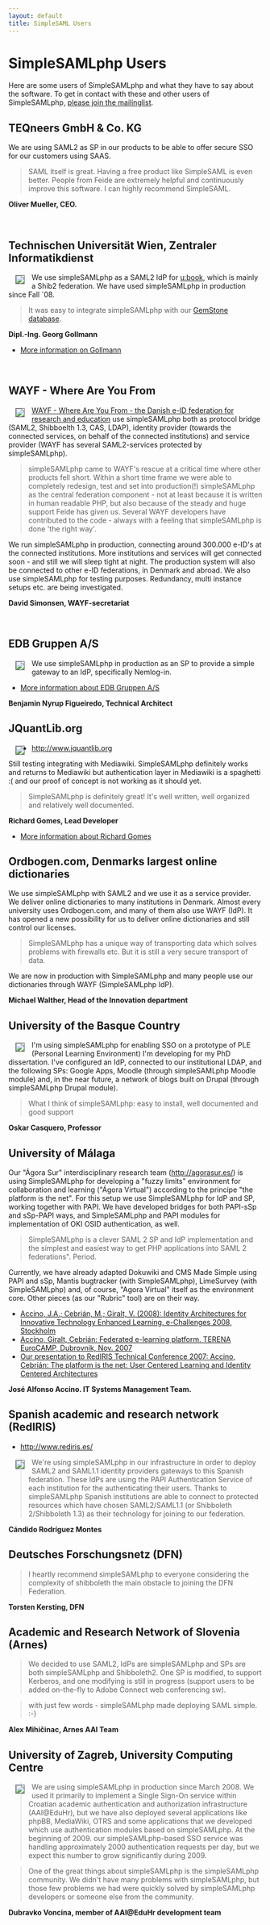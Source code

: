 ```yaml
---
layout: default
title: SimpleSAML Users
---
```

# SimpleSAMLphp Users

Here are some users of SimpleSAMLphp and what they have to say about the software. To get in contact with these and other users of SimpleSAMLphp, [please join the mailinglist](/lists/).

## TEQneers GmbH & Co. KG

We are using SAML2 as SP in our products to be able to offer secure
SSO for our customers using SAAS.

> SAML itself is great. Having a free product like SimpleSAML is even better. People from Feide are extremely helpful and continuously improve this software. I can highly recommend SimpleSAML.

**Oliver Mueller, CEO.**

<br style="height: 0px; width: 0px; clear: both" />



## Technischen Universität Wien, Zentraler Informatikdienst

<img src="https://idp.zid.tuwien.ac.at/portrait.jpeg" style="float: left; border: 1px solid #666; margin: .3em 1em" />

<p>We use simpleSAMLphp as a SAML2 IdP for <a href="http://www.ubook.at/">u:book</a>, which is mainly a Shib2 federation. We have used simpleSAMLphp in production since Fall ´08.</p>

<blockquote>It was easy to integrate simpleSAMLphp with our <a href="http://www.gemstone.com/products/smalltalk/">GemStone database</a>.</blockquote>

**Dipl.-Ing. Georg Gollmann** 

* [More information on Gollmann](http://whitepages.tuwien.ac.at/oid/636501.html)

<br style="height: 0px; width: 0px; clear: both" />


## WAYF - Where Are You From

<img src="/res/david.jpg" style="float: left; border: 1px solid #666; margin: .3em 1em" />

[WAYF - Where Are You From - the Danish e-ID federation for research and education](http://wayf.dk) use simpleSAMLphp both as protocol bridge (SAML2, Shibboelth 1.3, CAS, LDAP), identity provider (towards the connected services, on behalf of the connected institutions) and service provider (WAYF has several SAML2-services protected by simpleSAMLphp).

> simpleSAMLphp came to WAYF's rescue at a critical time where other products fell short. Within a short time frame we were able to completely redesign, test and set into production(!) simpleSAMLphp as the central federation component - not at least because it is written in human readable PHP, but also because of the steady and huge support Feide has given us. Several WAYF developers have contributed to the code - always with a feeling that simpleSAMLphp is done 'the right way'.

We run simpleSAMLphp in production, connecting around 300.000 e-ID's at the connected institutions. More institutions and services will get connected soon - and still we will sleep tight at night. The production system will also be connected to other e-ID federations, in Denmark and abroad. We also use simpleSAMLphp for testing purposes. Redundancy, multi instance setups etc. are being investigated.

**David Simonsen, WAYF-secretariat**

<br style="height: 0px; width: 0px; clear: both" />



## EDB Gruppen A/S

<img src="/res/edbgruppen.jpg" style="float: left; border: 1px solid #666; margin: .3em 1em" />

We use simpleSAMLphp in production as an SP to provide a simple gateway to an IdP, specifically Nemlog-in.

* [More information about EDB Gruppen A/S](http://www.noegleskabet.dk)

**Benjamin Nyrup Figueiredo, Technical Architect**



## JQuantLib.org

<img src="/res/jquantlib.jpg"  style="float: left; border: 1px solid #666; margin: .3em 1em" />

* <http://www.jquantlib.org>

Still testing integrating with Mediawiki. SimpleSAMLphp definitely works and returns to Mediawiki but authentication layer in Mediawiki is a spaghetti :( and our proof of concept is not working as it should yet.

> SimpleSAMLphp is definitely great! It's well written, well organized and relatively well documented.

**Richard Gomes, Lead Developer** 

* [More information about Richard Gomes](http://www.jquantlib.org/index.php/User:RichardGomes)





## Ordbogen.com, Denmarks largest online dictionaries

We use simpleSAMLphp with SAML2 and we use it as a service provider. We deliver online dictionaries to many institutions in Denmark. Almost every university uses Ordbogen.com, and many of them also use WAYF (IdP). It has opened a new possibility for us to deliver online dictionaries and still control our licenses.

> SimpleSAMLphp has a unique way of transporting data which solves problems with firewalls etc. But it is still a very secure transport of data.

We are now in production with SimpleSAMLphp and many people use our dictionaries through WAYF (SimpleSAMLphp IdP).

**Michael Walther, Head of the Innovation department**




## University of the Basque Country

<img src="/res/oskar_casquero.jpg" style="float: left; border: 1px solid #666; margin: .3em 1em" />

I'm using simpleSAMLphp for enabling SSO on a prototype of PLE (Personal Learning Environment) I'm developing for my PhD dissertation. I've configured an IdP, connected to our institutional LDAP, and the following SPs: Google Apps, Moodle (through simpleSAMLphp Moodle module) and, in the near future, a network of blogs built on Drupal (through simpleSAMLphp Drupal module).

> What I think of simpleSAMLphp: easy to install, well documented and good support

**Oskar Casquero, Professor**



## University of Málaga

Our "&Aacute;gora Sur" interdisciplinary research team (<http://agorasur.es/>) is using SimpleSAMLphp for developing a "fuzzy limits" environment for collaboration and learning ("Ágora Virtual") according to the principe "the platform is the net". For this setup we use SimpleSAMLphp for IdP and SP, working together with PAPI. We have developed bridges for both PAPI-sSp and sSp-PAPI ways, and SimpleSAMLphp and PAPI modules for implementation of OKI OSID authentication, as well.

> SimpleSAMLphp is a clever SAML 2 SP and IdP implementation and the simplest and easiest way to get PHP applications into SAML 2 federations". Period.

Currently, we have already adapted Dokuwiki and CMS Made Simple using PAPI and sSp, Mantis bugtracker (with SimpleSAMLphp), LimeSurvey (with SimpleSAMLphp) and, of course, "Agora Virtual" itself as the environment core. Other pieces (as our "Rubric" tool) are on their way.


* [Accino, J.A.; Cebrián, M.; Giralt, V. (2008): Identity Architectures
for Innovative Technology Enhanced Learning. e-Challenges 2008, Stockholm](http://www.agorasur.es/publico/documentos/2008_eChallenges_ref_244_doc_5040.pdf)
* [Accino, Giralt, Cebrián: Federated e-learning platform. TERENA EuroCAMP, Dubrovnik, Nov. 2007](http://www.terena.org/activities/eurocamp/november07/slides/giralt-agora.pdf)
* [Our presentation to RedIRIS Technical Conference 2007: Accino, Cebrián: The platform is the net: User Centered Learning and
Identity Centered Architectures](http://www.rediris.es/difusion/publicaciones/boletin/84/enfoque3.pdf)


**José Alfonso Accino. IT Systems Management Team.**

## Spanish academic and research network (RedIRIS)

* <http://www.rediris.es/>

<img src="/res/rediris.png" style="float: left; border: 1px solid #666; margin: .3em 1em" />

> We're using simpleSAMLphp in our infrastructure in order to deploy SAML2 and SAML1.1 identity providers gateways to this Spanish federation. These IdPs are using the PAPI Authentication Service of each institution for the authenticating their users.
> Thanks to simpleSAMLphp Spanish institutions are able to connect to protected resources which have chosen SAML2/SAML1.1 (or Shibboleth 2/Shibboleth 1.3) as their technology for joining to our federation.

**Cándido Rodríguez Montes**



## Deutsches Forschungsnetz (DFN)

> I heartly recommend simpleSAMLphp to everyone considering the complexity of shibboleth the main obstacle to joining the DFN Federation.

**Torsten Kersting, DFN**

## Academic and Research Network of Slovenia (Arnes)


>We decided to use SAML2, IdPs are simpleSAMLphp and SPs are both simpleSAMLphp and Shibboleth2. One SP is modified, to support Kerberos, and one modifying is still in progress (support users to be added on-the-fly to Adobe Connect web conferencing sw).

> with just few words - simpleSAMLphp made deploying SAML simple. :-)


**Alex Mihičinac, Arnes AAI Team**



## University of Zagreb, University Computing Centre

<img src="/res/dvoncina.jpg" style="float: left; border: 1px solid #666; margin: .3em 1em" />


> We are using simpleSAMLphp in production since March 2008. We used it primarily to implement a Single Sign-On service within Croatian academic authentication and authorization infrastructure (AAI@EduHr), but we have also deployed several applications like phpBB, MediaWiki, OTRS and some applications that we developed which use authentication modules based on simpleSAMLphp. At the beginning of 2009. our simpleSAMLphp-based SSO service was handling approximately 2000 authentication requests per day, but we expect this number to grow significantly during 2009.


> One of the great things about simpleSAMLphp is the simpleSAMLphp community. We didn't have many problems with simpleSAMLphp, but those few problems we had were quickly solved by simpleSAMLphp developers or someone else from the community.

**Dubravko Voncina, member of AAI@EduHr development team**
